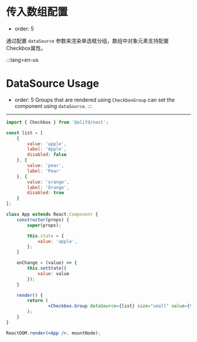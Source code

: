 # 传入数组配置

- order: 5

通过配置 `dataSource` 参数来渲染单选框分组，数组中对象元素支持配置Checkbox属性。

:::lang=en-us
# DataSource Usage
- order: 5
Groups that are rendered using `CheckboxGroup` can set the component using `dataSource`.
:::
---

````jsx
import { Checkbox } from '@alifd/next';

const list = [
    {
        value: 'apple',
        label: 'Apple',
        disabled: false
    }, {
        value: 'pear',
        label: 'Pear'
    }, {
        value: 'orange',
        label: 'Orange',
        disabled: true
    }
];

class App extends React.Component {
    constructor(props) {
        super(props);

        this.state = {
            value: 'apple',
        };
    }

    onChange = (value) => {
        this.setState({
            value: value
        });
    }

    render() {
        return (
                <Checkbox.Group dataSource={list} size="small" value={this.state.value} onChange={this.onChange} />
        );
    }
}

ReactDOM.render(<App />, mountNode);
````
